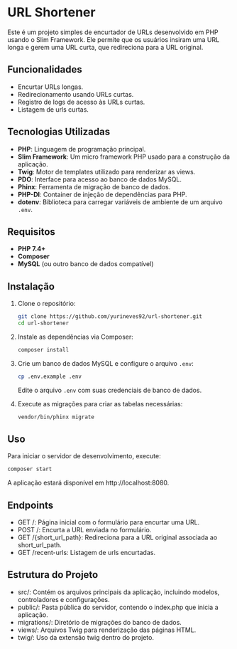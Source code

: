 # URL Shortener

Este é um projeto simples de encurtador de URLs desenvolvido em PHP usando o Slim Framework. Ele permite que os usuários insiram uma URL longa e gerem uma URL curta, que redireciona para a URL original.

## Funcionalidades

- Encurtar URLs longas.
- Redirecionamento usando URLs curtas.
- Registro de logs de acesso às URLs curtas.
- Listagem de urls curtas.

## Tecnologias Utilizadas

- **PHP**: Linguagem de programação principal.
- **Slim Framework**: Um micro framework PHP usado para a construção da aplicação.
- **Twig**: Motor de templates utilizado para renderizar as views.
- **PDO**: Interface para acesso ao banco de dados MySQL.
- **Phinx**: Ferramenta de migração de banco de dados.
- **PHP-DI**: Container de injeção de dependências para PHP.
- **dotenv**: Biblioteca para carregar variáveis de ambiente de um arquivo `.env`.

## Requisitos

- **PHP 7.4+**
- **Composer**
- **MySQL** (ou outro banco de dados compatível)

## Instalação

1. Clone o repositório:
    ```bash
    git clone https://github.com/yurineves92/url-shortener.git
    cd url-shortener
    ```

2. Instale as dependências via Composer:
    ```bash
    composer install
    ```

3. Crie um banco de dados MySQL e configure o arquivo `.env`:
    ```bash
    cp .env.example .env
    ```
    Edite o arquivo `.env` com suas credenciais de banco de dados.

4. Execute as migrações para criar as tabelas necessárias:
    ```bash
    vendor/bin/phinx migrate
    ```

## Uso

Para iniciar o servidor de desenvolvimento, execute:

```bash
composer start
```
A aplicação estará disponível em http://localhost:8080.

## Endpoints

- GET /: Página inicial com o formulário para encurtar uma URL.
- POST /: Encurta a URL enviada no formulário.
- GET /{short_url_path}: Redireciona para a URL original associada ao short_url_path.
- GET /recent-urls: Listagem de urls encurtadas. 

## Estrutura do Projeto

- src/: Contém os arquivos principais da aplicação, incluindo modelos, controladores e configurações.
- public/: Pasta pública do servidor, contendo o index.php que inicia a aplicação.
- migrations/: Diretório de migrações do banco de dados.
- views/: Arquivos Twig para renderização das páginas HTML.
- twig/: Uso da extensão twig dentro do projeto.